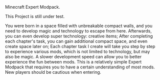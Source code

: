 Minecraft Expert Modpack.

This Project is still under test.

You were born in a space filled with unbreakable compact walls, and you need to develop magic and technology to escape from here.
Afterwards, you can even develop super technology: creative items; After completing each chapter's task, you can gain additional compact space, and even create space later on; Each chapter task I create will take you step by step to experience various mods, which is not limited to technology, but may also be magic. A slower development speed can allow you to better experience the fun between mods. This is a relatively simple Expert Modpack that requires you to have a certain understanding of most mods. New players should be cautious when entering.
